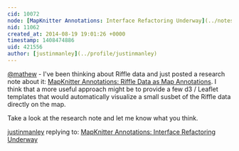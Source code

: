 ```yaml
---
cid: 10072
node: [MapKnitter Annotations: Interface Refactoring Underway](../notes/justinmanley/08-19-2014/mapknitter-annotations-interface-refactoring-underway)
nid: 11062
created_at: 2014-08-19 19:01:26 +0000
timestamp: 1408474886
uid: 421556
author: [justinmanley](../profile/justinmanley)
---
```


[@mathew](/profile/mathew) - I've been thinking about Riffle data and just posted a research note about it: [MapKnitter Annotations: Riffle Data as Map Annotations](http://publiclab.org/notes/justinmanley/08-19-2014/mapknitter-annotations-riffle-data-as-map-annotations).  I think that a more useful approach might be to provide a few d3 / Leaflet templates that would automatically visualize a small susbet of the Riffle data directly on the map.

Take a look at the research note and let me know what you think.

[justinmanley](../profile/justinmanley) replying to: [MapKnitter Annotations: Interface Refactoring Underway](../notes/justinmanley/08-19-2014/mapknitter-annotations-interface-refactoring-underway)

